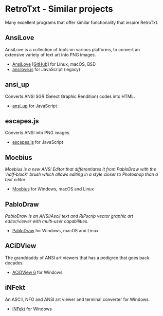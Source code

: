 # RetroTxt - Similar projects

Many excellent programs that offer similar functionality that inspire RetroTxt.

## AnsiLove

AnsiLove is a collection of tools on various platforms, to convert an extensive variety of text art into PNG images.

- [AnsiLove](https://www.ansilove.org) \[[GitHub](https://github.com/ansilove/ansilove)\] for Linux, macOS, BSD
- [ansilove.js](https://ansilove.github.io/ansilove.js) for JavaScript (legacy)

## ansi_up

Converts ANSI SGR (Select Graphic Rendition) codes into HTML.

- [ansi_up](https://github.com/drudru/ansi_up) for JavaScript

## escapes.js

Converts ANSI into PNG images.

- [escapes.js](https://github.com/atdt/escapes.js) for JavaScript

## Moebius

_Moebius is a new ANSI Editor that differentiates it from PabloDraw with the 'half-block' brush which allows editing in a style closer to Photoshop than a text editor_

- [Moebius](http://www.andyh.org/moebius/) for Windows, macOS and Linux

## PabloDraw

_PabloDraw is an ANSI/Ascii text and RIPscrip vector graphic art editor/viewer with multi-user capabilities._

- [PabloDraw](http://picoe.ca/products/pablodraw) for Windows, macOS and Linux

## ACiDView

The granddaddy of ANSI art viewers that has a pedigree that goes back decades.

- [ACiDView 6](https://defacto2.net/file/detail/a83d5d) for Windows

## iNFekt

An ASCII, NFO and ANSI art viewer and terminal converter for Windows.

- [iNFekt](https://infekt.ws/) for Windows
